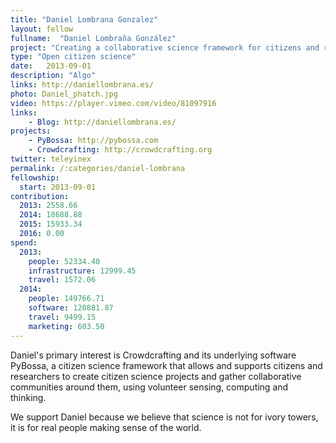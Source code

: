 ```yaml
---
title: "Daniel Lombrana Gonzalez"
layout: fellow
fullname:  "Daniel Lombraña González"
project: "Creating a collaborative science framework for citizens and researchers."
type: "Open citizen science"
date:   2013-09-01
description: "Algo"
links: http://daniellombrana.es/
photo: Daniel_phatch.jpg
video: https://player.vimeo.com/video/81097916
links:
    - Blog: http://daniellombrana.es/
projects:
    - PyBossa: http://pybossa.com
    - Crowdcrafting: http://crowdcrafting.org
twitter: teleyinex
permalink: /:categories/daniel-lombrana
fellowship:
  start: 2013-09-01
contribution:
  2013: 2558.66
  2014: 18688.88
  2015: 15933.34
  2016: 0.00
spend:
  2013:
    people: 52334.40
    infrastructure: 12999.45
    travel: 1572.06
  2014:
    people: 149766.71
    software: 120881.87
    travel: 9499.15
    marketing: 603.50
---
```


Daniel's primary interest is Crowdcrafting and its underlying software PyBossa, a citizen science framework that allows and supports citizens and researchers to create citizen science projects and gather collaborative communities around them, using volunteer sensing, computing and thinking.

We support Daniel because we believe that science is not for ivory towers, it is for real people making sense of the world.
